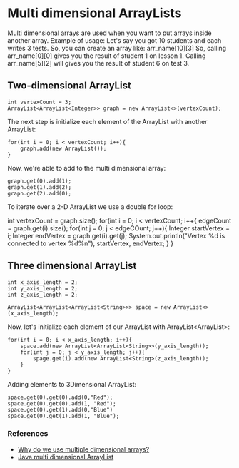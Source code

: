 # Multi dimensional ArrayLists
Multi dimensional arrays are used when you want to put arrays inside another array.
Example of usage:
Let's say you got 10 students and each writes 3 tests. So, you can create an array like: arr_name[10][3]
So, calling arr_name[0][0] gives you the result of student 1 on lesson 1.
Calling arr_name[5][2] will gives you the result of student 6 on test 3.

## Two-dimensional ArrayList
```
int vertexCount = 3;
ArrayList<ArrayList<Integer>> graph = new ArrayList<>(vertexCount);
```
The next step is initialize each element of the ArrayList with another ArrayList:
```
for(int i = 0; i < vertexCount; i++){
	graph.add(new ArrayList());
}
```
Now, we're able to add to the multi dimensional array:
```
graph.get(0).add(1);
graph.get(1).add(2);
graph.get(2).add(0);
```

To iterate over a 2-D ArrayList we use a double for loop:

int vertexCount = graph.size();
for(int i = 0; i < vertexCount; i++{
	edgeCount = graph.get(i).size();
	for(int j = 0; j  < edgeCOunt; j++){
		Integer startVertex = i;
		Integer endVertex = graph.get(i).get(j);
		System.out.println("Vertex %d is connected to vertex %d%n"), startVertex, endVertex;
	}
}

## Three dimensional ArrayList
```
int x_axis_length = 2;
int y_axis_length = 2;
int z_axis_length = 2;

ArrayList<ArrayList<ArrayList<String>>> space = new ArrayList<>(x_axis_length);
```
Now, let's initialize each element of our ArrayList with ArrayList<ArrayList<String>>:

```
for(int i = 0; i < x_axis_length; i++){
	space.add(new ArrayList<ArrayList<String>>(y_axis_length));
	for(int j = 0; j < y_axis_length; j++){
		spage.get(i).add(new ArrayList<String>(z_axis_length));
	}
}
```
Adding elements to 3Dimensional ArrayList:
```
space.get(0).get(0).add(0,"Red");
space.get(0).get(0).add(1, "Red");
space.get(0).get(1).add(0,"Blue")
space.get(0).get(1).add(1, "Blue");
```

### References
- [Why do we use multiple dimensional arrays?](https://stackoverflow.com/questions/17509964/why-do-we-use-multiple-dimensional-arrays)
- [Java multi dimensional ArrayList](https://www.baeldung.com/java-multi-dimensional-arraylist)
